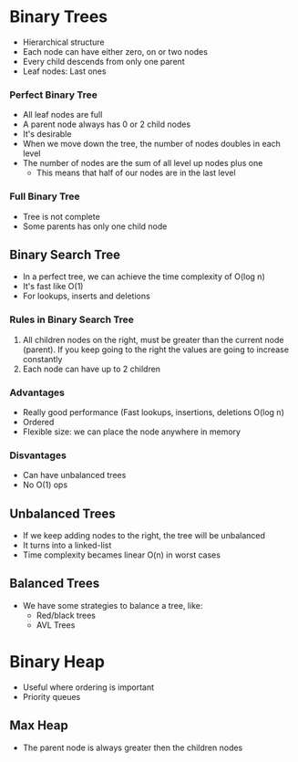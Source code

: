 # Binary Trees
- Hierarchical structure
- Each node can have either zero, on or two nodes
- Every child descends from only one parent
- Leaf nodes: Last ones

### Perfect Binary Tree
- All leaf nodes are full
- A parent node always has 0 or 2 child nodes
- It's desirable
- When we move down the tree, the number of nodes doubles in each level
- The number of nodes are the sum of all level up nodes plus one
  - This means that half of our nodes are in the last level
### Full Binary Tree
- Tree is not complete
- Some parents has only one child node

## Binary Search Tree
- In a perfect tree, we can achieve the time complexity of O(log n)
- It's fast like O(1)
- For lookups, inserts and deletions
### Rules in Binary Search Tree
1. All children nodes on the right, must be greater than the current node (parent).
If you keep going to the right the values are going to increase constantly
2. Each node can have up to 2 children

### Advantages
- Really good performance (Fast lookups, insertions, deletions O(log n)
- Ordered
- Flexible size: we can place the node anywhere in memory 
### Disvantages
- Can have unbalanced trees
- No O(1) ops

## Unbalanced Trees
- If we keep adding nodes to the right, the tree will be unbalanced
- It turns into a linked-list
- Time complexity becames linear O(n) in worst cases

## Balanced Trees
- We have some strategies to balance a tree, like:
  - Red/black trees
  - AVL Trees

# Binary Heap
- Useful where ordering is important
- Priority queues
## Max Heap
- The parent node is always greater then the children nodes